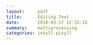 ```yaml
---
layout:     post
title:      Editing Text
date:       2016-03-17 12:32:18
summary:    multiprocessing
categories: jekyll pixyll
---
```





